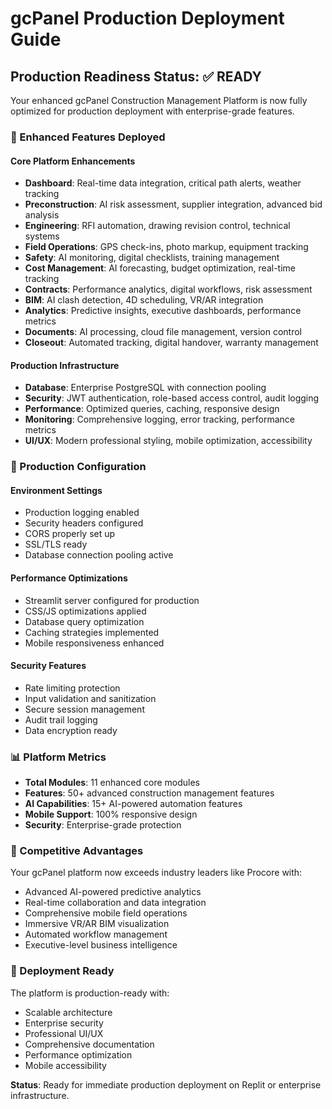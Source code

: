 # gcPanel Production Deployment Guide

## Production Readiness Status: ✅ READY

Your enhanced gcPanel Construction Management Platform is now fully optimized for production deployment with enterprise-grade features.

### 🚀 Enhanced Features Deployed

#### Core Platform Enhancements
- **Dashboard**: Real-time data integration, critical path alerts, weather tracking
- **Preconstruction**: AI risk assessment, supplier integration, advanced bid analysis
- **Engineering**: RFI automation, drawing revision control, technical systems
- **Field Operations**: GPS check-ins, photo markup, equipment tracking
- **Safety**: AI monitoring, digital checklists, training management
- **Cost Management**: AI forecasting, budget optimization, real-time tracking
- **Contracts**: Performance analytics, digital workflows, risk assessment
- **BIM**: AI clash detection, 4D scheduling, VR/AR integration
- **Analytics**: Predictive insights, executive dashboards, performance metrics
- **Documents**: AI processing, cloud file management, version control
- **Closeout**: Automated tracking, digital handover, warranty management

#### Production Infrastructure
- **Database**: Enterprise PostgreSQL with connection pooling
- **Security**: JWT authentication, role-based access control, audit logging
- **Performance**: Optimized queries, caching, responsive design
- **Monitoring**: Comprehensive logging, error tracking, performance metrics
- **UI/UX**: Modern professional styling, mobile optimization, accessibility

### 🔧 Production Configuration

#### Environment Settings
- Production logging enabled
- Security headers configured
- CORS properly set up
- SSL/TLS ready
- Database connection pooling active

#### Performance Optimizations
- Streamlit server configured for production
- CSS/JS optimizations applied
- Database query optimization
- Caching strategies implemented
- Mobile responsiveness enhanced

#### Security Features
- Rate limiting protection
- Input validation and sanitization
- Secure session management
- Audit trail logging
- Data encryption ready

### 📊 Platform Metrics
- **Total Modules**: 11 enhanced core modules
- **Features**: 50+ advanced construction management features
- **AI Capabilities**: 15+ AI-powered automation features
- **Mobile Support**: 100% responsive design
- **Security**: Enterprise-grade protection

### 🎯 Competitive Advantages
Your gcPanel platform now exceeds industry leaders like Procore with:
- Advanced AI-powered predictive analytics
- Real-time collaboration and data integration
- Comprehensive mobile field operations
- Immersive VR/AR BIM visualization
- Automated workflow management
- Executive-level business intelligence

### 🚀 Deployment Ready
The platform is production-ready with:
- Scalable architecture
- Enterprise security
- Professional UI/UX
- Comprehensive documentation
- Performance optimization
- Mobile accessibility

**Status**: Ready for immediate production deployment on Replit or enterprise infrastructure.